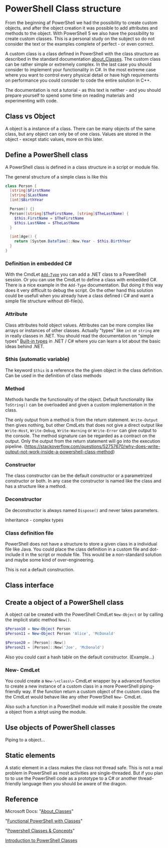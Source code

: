# PowerShell Class structure

From the beginning af PowerShell we had the possibility to create custom objects, and after the object creation it was possible to add attributes and methods to the object. With PowerShell 5 we also have the possibility to create custom classes. This is a personal study on the subject so do not consider the text or the examples complete of perfect - or even correct.

A custom class is a class defined in PowerShell with the class structure as described in the standard documentation [about_Classes](https://docs.microsoft.com/en-us/powershell/module/microsoft.powershell.core/about/about_classes). The custom class can be rather simple or extremely complex. In the last case you should consider to implement your functionality in C#. In the most extreme case where you want to control every physical detail or have high requirements on performance you could consider to code the entire solution in C++.

The documentation is not a tutorial - as this text is neither - and you should prepare yourself to spend some time on reading materials and experimenting with code.

## Class vs Object

A object is a instance of a class. There can be many objects of the same class, but any object can only be of one class. Values are stored in the object - except static values, more on this later.

## Define a PowerShell class

A PowerShell class is defined in a class structure in a script or module file.

The general structure of a simple class is like this

```powershell
class Person {
  [string]$FirstName
  [string]$LastName
  [int]$BirthYear

  Person() {}
  Person([string]$TheFirstName, [string]$TheLastName) {
    $this.FirstName = $TheFirstName
    $this.LastNAme = $TheLastName
  }

  [int]Age() {
    return [System.DateTime]::Now.Year - $this.BirthYear
  }
}
```

### Definition in embedded C\#

With the CmdLet [`Add-Type`](https://docs.microsoft.com/en-us/powershell/module/microsoft.powershell.utility/add-type) you can add a .NET class to a PowerShell session. Or you can use the CmdLet to define a class with embedded C#. There is a nice example in the `Add-Type` documentation. But doing it this way does it very difficult to debug the script. On the other hand this solution could be usefull when you already have a class defined i C# and want a simple file structure without dll-file(s).

### Attribute

Class attributes hold object values. Attributes can be more complex like arrays or instances of other classes. Actually "types" like `int` or `string` are in really classes in .NET. You should read the documentation on "simple types" [Built-in types](https://docs.microsoft.com/en-us/dotnet/csharp/language-reference/builtin-types/built-in-types) in .NET / C# where you can learn a lot about the basic ideas behind .NET.

### $this (automatic variable)

The keyword `$this` is a reference the the given object in the class definition. Can be used in the definition of class methods

### Method

Methods handle the functionality of the object. Default functionality like `ToString()` can be overloaded and given a custom implementation in the class.

The only output from a method is from the return statement. `Write-Output` then gives nothing, but other CmdLets that does not give a direct output like `Write-Host`, `Write-Debug`, `Write-Warning` or `Write-Error` can give output to the console. The method signature can be regarded as a contract on the output. Only the output from the return statement will go into the execution pipeline.
(https://stackoverflow.com/questions/52757670/why-does-write-output-not-work-inside-a-powershell-class-method)

### Constructor

The class constructor can be the default constructor or a parametrized constructor or both. In any case the constructor is named like the class and has a structure like a method.

### Deconstructor

De deconstructor is always named `Dispose()` and never takes parameters.

Inheritance - complex types

### Class definition file

PowerShell does not have a structure to store a given class in a individual file like Java. You could place the class definition in a custom file and dot-include it in the script or module file. This would be a non-standard solution and maybe some kind of over-engineering.

This is not a default construction.

## Class interface

## Create a object of a PowerShell class

A object cal be created with the PowerShell CmdLet `New-Object` or by calling the implicit static method `New()`.

```powershell
$Person10 = New-Object Person
$Person11 = New-Object Person 'Alice', 'McDonald'

$Person20 = [Person]::New()
$Person21 = [Person]::New('Joe', 'McDonald')
```

Also you could cast a hash table on the default constructor. (Example...)

### New- CmdLet

You could create a `New-\<class\>` CmdLet wrapper by a advanced function to create a new instance of a custom class in a more PowerShell piping-friendly way. If the function return a custom object of the custom class the the CmdLet would behave like any other PowerShell `New-` CmdLet.

Also such a function in a PowerShell module will make it possible the create a object from a stript using the module.

## Use objects of PowerShell classes

Piping to a object...

## Static elements

A static element in a class makes the class not thread safe. This is not a real problem in PowerShell as most activities are single-threaded. But if you plan to to use the PowerShell code as a prototype to a C# or another thread-friendly language then you should be aware of the dragon.

## Reference

Microsoft Docs: "[About_Classes](https://docs.microsoft.com/en-us/powershell/module/microsoft.powershell.core/about/about_classes)"

"[Functional PowerShell with Classes](https://medium.com/faun/functional-powershell-with-classes-820c8e9acd8f)"

"[Powershell Classes & Concepts](https://xainey.github.io/2016/powershell-classes-and-concepts/)"

[Introduction to PowerShell Classes](https://overpoweredshell.com/Introduction-to-PowerShell-Classes/)
